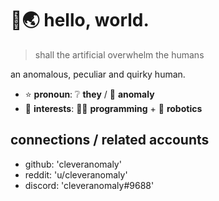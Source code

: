 # 👋🌏 hello, world.
> shall the artificial overwhelm the humans

an anomalous, peculiar and quirky human.
+ ⭐ **pronoun**: ❔ __they__ / 🎯 __anomaly__
+ 🎯 **interests**: 👩‍💻 __programming__ + 🤖 __robotics__

## connections / related accounts
+ github: 'cleveranomaly'
+ reddit: 'u/cleveranomaly'
+ discord: 'cleveranomaly#9688'
